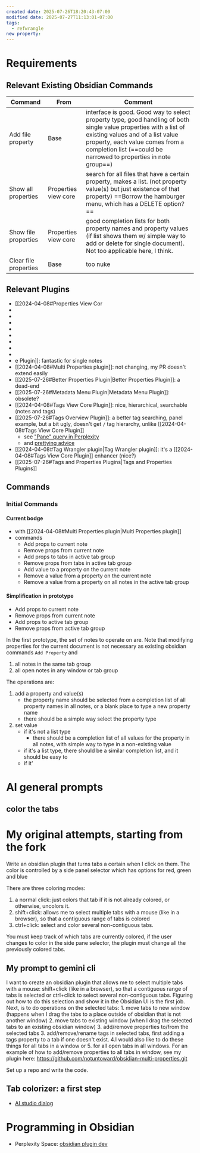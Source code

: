 ```yaml
---
created date: 2025-07-26T18:20:43-07:00
modified date: 2025-07-27T11:13:01-07:00
tags:
  - refwrangle
new property: 
---
```

# Requirements

## Relevant Existing Obsidian Commands

| Command               | From                 | Comment                                                                                                                                                                                                                                                      |
| --------------------- | -------------------- | ------------------------------------------------------------------------------------------------------------------------------------------------------------------------------------------------------------------------------------------------------------ |
| Add file property     | Base                 | interface is good.  Good way to select property type, good handling of both single value properties with a list of existing values and of a list value property, each value comes from a completion list (==could be narrowed to properties in note group==) |
| Show all properties   | Properties view core | search for all files that have a certain property, makes a list. (not property value(s) but just existence of that property) ==Borrow the hamburger menu, which has a DELETE option?==                                                                       |
| Show file properties  | Properties view core | good completion lists for both property names and property values (if list shows them w/ simple way to add or delete for single document).  Not too applicable here, I think.                                                                                |
| Clear file properties | Base                 | too nuke                                                                                                                                                                                                                                                     |
## Relevant Plugins
- [[2024-04-08#Properties View Cor
- 
- 
- 
- 
- 
- 
- 
- 
- e Plugin]]: fantastic for single notes
- [[2024-04-08#Multi Properties plugin]]: not changing, my PR doesn't extend easily
- [[2025-07-26#Better Properties Plugin|Better Properties Plugin]]: a dead-end
- [[2025-07-26#Metadata Menu Plugin|Metadata Menu Plugin]]: obsolete?
- [[2024-04-08#Tags View Core Plugin]]: nice, hierarchical, searchable (notes and tags)
- [[2025-07-26#Tags Overview Plugin]]: a better tag searching, panel example, but a bit ugly, doesn't get `/` tag hierarchy, unlike [[2024-04-08#Tags View Core Plugin]]
	- see ["Pane" query in Perplexity](https://www.perplexity.ai/search/i-like-the-pane-views-that-obs-3Nl.sT19QpG2JwRi6xnhRA)
	- and [prettying advice](https://www.perplexity.ai/search/i-like-the-pane-views-that-obs-3Nl.sT19QpG2JwRi6xnhRA#1)
- [[2024-04-08#Tag Wrangler plugin|Tag Wrangler plugin]]: it's a [[2024-04-08#Tags View Core Plugin]] enhancer (nice?)
- [[2025-07-26#Tags and Properties Plugins|Tags and Properties Plugins]]

## Commands
### Initial Commands
#### Current bodge
- with [[2024-04-08#Multi Properties plugin|Multi Properties plugin]]
- commands
	- Add props to current note
	- Remove props from current note
	- Add props to tabs in active tab group
	- Remove props from tabs in active tab group
	- Add value to a property on the current note
	- Remove a value from a property on the current note
	- Remove a value from a property on all notes in the active tab group
#### Simplification in prototype

- Add props to current note
- Remove props from current note
- Add props to active tab group
- Remove props from active tab group

In the first prototype, the set of notes to operate on are.  Note that modifying properties for the current document is not necessary as existing obsidian commands `Add Property` and 

1. all notes in the same tab group
2. all open notes in any window or tab group

The operations are:

1. add a property and value(s)
   - the property name should be selected from a completion list of all property names in all notes, or a blank place to type a new property name
   - there should be a simple way select the property type
2. set value
   - if it's not a list type
      - there should be a completion list of all values for the property in all notes, with simple way to type in a non-existing value
   - if it's a list type, there should be a similar completion list, and it should be easy to 
   - if it'
# AI general prompts
## color the tabs

# My original attempts, starting from the fork

Write an obsidian plugin that turns tabs a certain when I click on them.  The color is controlled by a side panel selector which has options for red, green and blue

There are three coloring modes:

1. a normal click: just colors that tab if it is not already colored, or otherwise, uncolors it.
2. shift+click: allows me to select multiple tabs with a mouse (like in a browser), so that a contiguous range of tabs is colored
3. ctrl+click: select and color several non-contiguous tabs.  
   
You must keep track of which tabs are currently colored, if the user changes to color in the side pane selector, the plugin must change all the previously colored tabs.

## My prompt to gemini cli
I want to create an obsidian plugin that allows me to select multiple tabs with a mouse:  shift+click (like in a browser), so that a contiguous range of tabs is selected or ctrl+click to select several non-contiguous tabs.  Figuring out how to do this selection and show it in the Obsidian UI is the first job.  Next, is to do operations on the selected tabs: 1. move tabs to new window (happens when I drag the tabs to a place outside of obsidian that is not another window) 2. move tabs to existing window (when I drag the selected tabs to an existing obsidian window)  3. add/remove properties to/from the selected tabs 3. add/remove/rename tags in selected tabs, first  adding a tags property to a tab if one doesn't exist.  4.I would also like to do these things for all tabs in a window or 5. for all open tabs in all windows.  For an example of how to add/remove properties to all tabs in window, see my plugin here: https://github.com/notuntoward/obsidian-multi-properties.git

Set up a repo and write the code.
## Tab colorizer: a first step
- [AI studio dialog](https://aistudio.google.com/app/prompts?state=%7B%22ids%22:%5B%22165lArEVq5D5MOaEBV-EyKv902Ma378C3%22%5D,%22action%22:%22open%22,%22userId%22:%22106663353829707201139%22,%22resourceKeys%22:%7B%7D%7D&usp=sharing)


# Programming in Obsidian
- Perplexity Space: [obsidian plugin dev](https://www.perplexity.ai/spaces/obsidian-plugin-dev-FyXq3js9SXKlaZG_OpjxGA)

